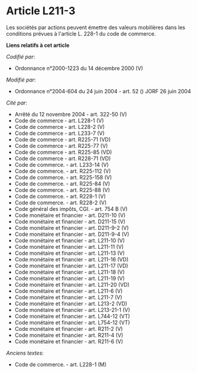 # Article L211-3

Les sociétés par actions peuvent émettre des valeurs mobilières dans les conditions prévues à l'article L. 228-1 du code de
commerce.

**Liens relatifs à cet article**

_Codifié par_:

  - Ordonnance n°2000-1223 du 14 décembre 2000 (V)

_Modifié par_:

  - Ordonnance n°2004-604 du 24 juin 2004 - art. 52 () JORF 26 juin 2004

_Cité par_:

  - Arrêté du 12 novembre 2004 - art. 322-50 (V)
  - Code de commerce - art. L228-1 (V)
  - Code de commerce - art. L228-2 (V)
  - Code de commerce - art. L233-7 (V)
  - Code de commerce - art. R225-71 (VD)
  - Code de commerce - art. R225-77 (V)
  - Code de commerce - art. R225-85 (VD)
  - Code de commerce - art. R228-71 (VD)
  - Code de commerce. - art. L233-14 (V)
  - Code de commerce. - art. R225-112 (V)
  - Code de commerce. - art. R225-158 (V)
  - Code de commerce. - art. R225-84 (V)
  - Code de commerce. - art. R225-88 (V)
  - Code de commerce. - art. R228-1 (V)
  - Code de commerce. - art. R228-2 (V)
  - Code général des impôts, CGI. - art. 754 B (V)
  - Code monétaire et financier - art. D211-10 (V)
  - Code monétaire et financier - art. D211-15 (V)
  - Code monétaire et financier - art. D211-9-2 (V)
  - Code monétaire et financier - art. D211-9-4 (V)
  - Code monétaire et financier - art. L211-10 (V)
  - Code monétaire et financier - art. L211-11 (V)
  - Code monétaire et financier - art. L211-13 (V)
  - Code monétaire et financier - art. L211-16 (VD)
  - Code monétaire et financier - art. L211-17 (VD)
  - Code monétaire et financier - art. L211-18 (V)
  - Code monétaire et financier - art. L211-19 (V)
  - Code monétaire et financier - art. L211-20 (VD)
  - Code monétaire et financier - art. L211-6 (V)
  - Code monétaire et financier - art. L211-7 (V)
  - Code monétaire et financier - art. L213-2 (VD)
  - Code monétaire et financier - art. L213-21-1 (V)
  - Code monétaire et financier - art. L744-12 (VT)
  - Code monétaire et financier - art. L754-12 (VT)
  - Code monétaire et financier - art. R211-2 (V)
  - Code monétaire et financier - art. R211-4 (V)
  - Code monétaire et financier - art. R211-6 (V)

_Anciens textes_:

  - Code de commerce. - art. L228-1 (M)

